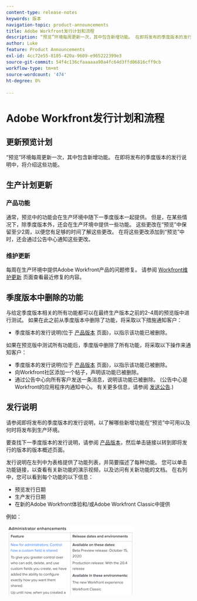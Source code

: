 ```yaml
---
content-type: release-notes
keywords: 版本
navigation-topic: product-announcements
title: Adobe Workfront发行计划和流程
description: “预览”环境每周更新一次，其中包含新增功能。 在即将发布的季度版本的发行说明中，将介绍这些功能。
author: Luke
feature: Product Announcements
exl-id: 4cc72e55-8105-420a-9609-e965222399e3
source-git-commit: 54f4c136cfaaaaaa90a4fc64d3ffd06816cff9cb
workflow-type: tm+mt
source-wordcount: '474'
ht-degree: 0%

---
```


# Adobe Workfront发行计划和流程

## 更新预览计划

“预览”环境每周更新一次，其中包含新增功能。 在即将发布的季度版本的发行说明中，将介绍这些功能。

## 生产计划更新

### 产品功能

通常，预览中的功能会在生产环境中随下一季度版本一起提供。 但是，在某些情况下，除季度版本外，还会在生产环境中提供一些功能。 这些更改在“预览”中保留至少2周，以便您有足够的时间了解这些更改。 在将这些更改添加到“预览”中时，还会通过公告中心通知这些更改。

### 维护更新

每周在生产环境中提供Adobe Workfront产品的问题修复。 请参阅 [Workfront维护更新](https://one.workfront.com/s/article/Workfront-Maintenance-Updates-1882317350) 页面查看最近修复的内容。

## 季度版本中删除的功能

与给定季度版本相关的所有功能都可以在最终生产版本之前的2-4周的预览版中进行测试。 如果在此之前从季度版本中删除了功能，将采取以下措施通知客户：

* 季度版本的发行说明(位于 [产品版本](../../product-announcements/product-releases/product-releases.md) 页面)，以指示该功能已被删除。

如果在预览版中测试所有功能后，季度版中删除了所有功能，将采取以下操作来通知客户：

* 季度版本的发行说明(位于 [产品版本](../../product-announcements/product-releases/product-releases.md) 页面)，以指示该功能已被删除。
* 向Workfront社区添加一个帖子，声明该功能已被删除。
* 通过公告中心向所有客户发送一条消息，说明该功能已被删除。 (公告中心是Workfront的应用程序内通知中心。 有关更多信息，请参阅 [发送公告](../../administration-and-setup/get-started-wf-administration/view-send-announcements.md).)

## 发行说明

请参阅即将发布的季度版本的发行说明，以了解哪些新增功能在“预览”中可用以及何时将发布到生产环境。

要查找下一季度版本的发行说明，请参阅 [产品版本](../../product-announcements/product-releases/product-releases.md)，然后单击链接以转到即将发行的版本的版本概述页面。

发行说明在左列中为表格提供了功能列表，并简要描述了每种功能。 您可以单击功能链接，以查看有关新功能的演示视频，以及访问有关新功能的文档。 在右列中，您可以看到每个功能的以下信息：

* 预览发行日期
* 生产发行日期
* 在新的Adobe Workfront体验和/或Adobe Workfront Classic中提供

例如：

![](assets/release-notes-350x189.png)
